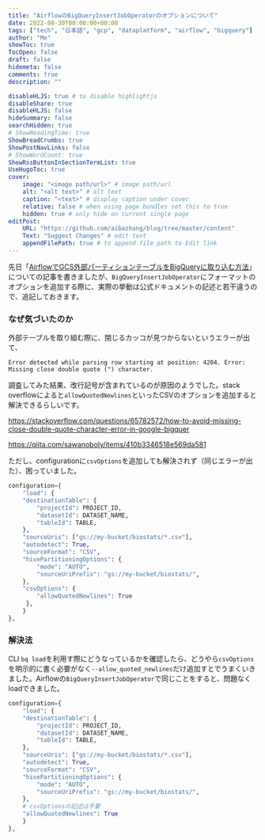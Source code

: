 ```yaml
---
title: "AirflowのBigQueryInsertJobOperatorのオプションについて"
date: 2022-08-30T00:00:00+00:00
tags: ["tech", "日本語", "gcp", "dataplatform", "airflow", "bigquery"]
author: "Me"
showToc: true
TocOpen: false
draft: false
hidemeta: false
comments: true
description: ""

disableHLJS: true # to disable highlightjs
disableShare: true
disableHLJS: false
hideSummary: false
searchHidden: true
# ShowReadingTime: true
ShowBreadCrumbs: true
ShowPostNavLinks: false
# ShowWordCount: true
ShowRssButtonInSectionTermList: true
UseHugoToc: true
cover:
    image: "<image path/url>" # image path/url
    alt: "<alt text>" # alt text
    caption: "<text>" # display caption under cover
    relative: false # when using page bundles set this to true
    hidden: true # only hide on current single page
editPost:
    URL: "https://github.com/aibazhang/blog/tree/master/content"
    Text: "Suggest Changes" # edit text
    appendFilePath: true # to append file path to Edit link
---
```


先日「[AirflowでGCS外部パーティションテーブルをBigQueryに取り込む方法](../20220721)」についての記事を書きましたが、`BigQueryInsertJobOperator`にフォーマットのオプションを追加する際に、実際の挙動は公式ドキュメントの記述と若干違うので、追記しておきます。


### なぜ気づいたのか

外部テーブルを取り組む際に、閉じるカッコが見つからないというエラーが出て、

```
Error detected while parsing row starting at position: 4204. Error: Missing close double quote (") character.
```

調査してみた結果、改行記号が含まれているのが原因のようでした。stack overflowによると`allowQuotedNewlines`といったCSVのオプションを追加すると解決できるらしいです。

https://stackoverflow.com/questions/65782572/how-to-avoid-missing-close-double-quote-character-error-in-google-bigquer

https://qiita.com/sawanoboly/items/410b3346518e569da581

ただし、configurationに`csvOptions`を追加しても解決されず（同じエラーが出た）、困っていました。
```python
configuration={
    "load": {
	"destinationTable": {
	    "projectId": PROJECT_ID,
	    "datasetId": DATASET_NAME,
	    "tableId": TABLE,
	},
	"sourceUris": ["gs://my-bucket/biostats/*.csv"],
	"autodetect": True,
	"sourceFormat": "CSV",
	"hivePartitioningOptions": {
	    "mode": "AUTO",
	    "sourceUriPrefix": "gs://my-bucket/biostats/",
	},
	"csvOptions": {
	    "allowQuotedNewlines": True
	 },
    }
},
 ```

### 解決法

CLI `bq load`を利用す際にどうなっているかを確認したら、どうやら`csvOptions`を明示的に書く必要がなく`--allow_quoted_newlines`だけ追加すとでうまくいきました。Airflowの`BigQueryInsertJobOperator`で同じことをすると、問題なくloadできました。

```python
configuration={
    "load": {
	"destinationTable": {
	    "projectId": PROJECT_ID,
	    "datasetId": DATASET_NAME,
	    "tableId": TABLE,
	},
	"sourceUris": ["gs://my-bucket/biostats/*.csv"],
	"autodetect": True,
	"sourceFormat": "CSV",
	"hivePartitioningOptions": {
	    "mode": "AUTO",
	    "sourceUriPrefix": "gs://my-bucket/biostats/",
	},
	# csvOptionsの記述は不要 
	"allowQuotedNewlines": True
    }
},
```